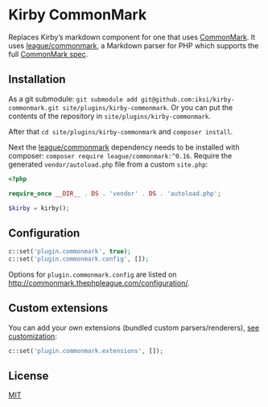 # Kirby CommonMark

Replaces Kirby’s markdown component for one that uses [CommonMark](http://commonmark.org/). It uses [league/commonmark](http://commonmark.thephpleague.com/), a Markdown parser for PHP which supports the full [CommonMark spec](http://spec.commonmark.org/).

## Installation

As a git submodule: `git submodule add git@github.com:iksi/kirby-commonmark.git site/plugins/kirby-commonmark`. Or you can put the contents of the repository in `site/plugins/kirby-commonmark`.

After that `cd site/plugins/kirby-commonmark` and `composer install`.

Next the [league/commonmark](http://commonmark.thephpleague.com/) dependency needs to be installed with composer: `composer require league/commonmark:^0.16`. Require the generated `vendor/autoload.php` file from a custom `site.php`:

```PHP
<?php

require_once __DIR__ . DS . 'vendor' . DS . 'autoload.php';

$kirby = kirby();
```

## Configuration

```PHP
c::set('plugin.commonmark', true);
c::set('plugin.commonmark.config', []);
```

Options for `plugin.commonmark.config` are listed on <http://commonmark.thephpleague.com/configuration/>.

## Custom extensions

You can add your own extensions (bundled custom parsers/renderers), [see customization](http://commonmark.thephpleague.com/customization/overview/):

```PHP
c::set('plugin.commonmark.extensions', []);
```

## License

[MIT](LICENSE.md)